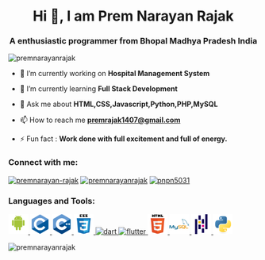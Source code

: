 <h1 align="center">Hi 👋, I am Prem Narayan Rajak</h1>
<h3 align="center">A enthusiastic programmer from Bhopal Madhya Pradesh India</h3>

<p align="left"> <img src="https://komarev.com/ghpvc/?username=premnarayanrajak&label=Profile%20views&color=0e75b6&style=flat" alt="premnarayanrajak" /> </p>

- 🔭 I’m currently working on **Hospital Management System**

- 🌱 I’m currently learning **Full Stack Development**

- 💬 Ask me about **HTML,CSS,Javascript,Python,PHP,MySQL**

- 📫 How to reach me **premrajak1407@gmail.com**

- ⚡ Fun fact : **Work done with full excitement and full of energy.**

<h3 align="left">Connect with me:</h3>
<p align="left">
<a href="https://linkedin.com/in/premnarayan-rajak" target="blank"><img align="center" src="https://raw.githubusercontent.com/rahuldkjain/github-profile-readme-generator/master/src/images/icons/Social/linked-in-alt.svg" alt="premnarayan-rajak" height="30" width="40" /></a>
<a href="https://kaggle.com/premnarayanrajak" target="blank"><img align="center" src="https://raw.githubusercontent.com/rahuldkjain/github-profile-readme-generator/master/src/images/icons/Social/kaggle.svg" alt="premnarayanrajak" height="30" width="40" /></a>
<!-- <a href="https://www.codechef.com/users/premnarayan_14" target="blank"><img align="center" src="https://cdn.jsdelivr.net/npm/simple-icons@3.1.0/icons/codechef.svg" alt="premnarayan_14" height="30" width="40" /></a> -->
<!-- <a href="https://www.hackerrank.com/pnpn5031" target="blank"><img align="center" src="https://raw.githubusercontent.com/rahuldkjain/github-profile-readme-generator/master/src/images/icons/Social/hackerrank.svg" alt="pnpn5031" height="30" width="40" /></a> -->
<a href="https://auth.geeksforgeeks.org/user/pnpn5031" target="blank"><img align="center" src="https://raw.githubusercontent.com/rahuldkjain/github-profile-readme-generator/master/src/images/icons/Social/geeks-for-geeks.svg" alt="pnpn5031" height="30" width="40" /></a>
</p>

<h3 align="left">Languages and Tools:</h3>
<p align="left"> <a href="https://developer.android.com" target="_blank" rel="noreferrer"> <img src="https://raw.githubusercontent.com/devicons/devicon/master/icons/android/android-original-wordmark.svg" alt="android" width="40" height="40"/> </a> 
  <a href="https://www.cprogramming.com/" target="_blank" rel="noreferrer"> <img src="https://raw.githubusercontent.com/devicons/devicon/master/icons/c/c-original.svg" alt="c" width="40" height="40"/> </a>
<a href="https://www.w3schools.com/cpp/" target="_blank" rel="noreferrer"> <img src="https://raw.githubusercontent.com/devicons/devicon/master/icons/cplusplus/cplusplus-original.svg" alt="cplusplus" width="40" height="40"/> </a> <a href="https://www.w3schools.com/css/" target="_blank" rel="noreferrer"> <img src="https://raw.githubusercontent.com/devicons/devicon/master/icons/css3/css3-original-wordmark.svg" alt="css3" width="40" height="40"/> </a>
  <a href="https://dart.dev" target="_blank" rel="noreferrer"> <img src="https://www.vectorlogo.zone/logos/dartlang/dartlang-icon.svg" alt="dart" width="40" height="40"/> </a> 
  <a href="https://flutter.dev" target="_blank" rel="noreferrer"> <img src="https://www.vectorlogo.zone/logos/flutterio/flutterio-icon.svg" alt="flutter" width="40" height="40"/> </a>
  <a href="https://www.w3.org/html/" target="_blank" rel="noreferrer"> <img src="https://raw.githubusercontent.com/devicons/devicon/master/icons/html5/html5-original-wordmark.svg" alt="html5" width="40" height="40"/> </a>
  <a href="https://www.mysql.com/" target="_blank" rel="noreferrer"> <img src="https://raw.githubusercontent.com/devicons/devicon/master/icons/mysql/mysql-original-wordmark.svg" alt="mysql" width="40" height="40"/> </a>
<!--   <a href="https://opencv.org/" target="_blank" rel="noreferrer"> <img src="https://www.vectorlogo.zone/logos/opencv/opencv-icon.svg" alt="opencv" width="40" height="40"/> </a>  -->
  <a href="https://pandas.pydata.org/" target="_blank" rel="noreferrer"> <img src="https://raw.githubusercontent.com/devicons/devicon/2ae2a900d2f041da66e950e4d48052658d850630/icons/pandas/pandas-original.svg" alt="pandas" width="40" height="40"/> </a>
  <a href="https://www.python.org" target="_blank" rel="noreferrer"> <img src="https://raw.githubusercontent.com/devicons/devicon/master/icons/python/python-original.svg" alt="python" width="40" height="40"/> 
</a>
<!--   <a href="https://www.tensorflow.org" target="_blank" rel="noreferrer"> <img src="https://www.vectorlogo.zone/logos/tensorflow/tensorflow-icon.svg" alt="tensorflow" width="40" height="40"/> </a> </p> -->

<p><img align="center" src="https://github-readme-stats.vercel.app/api/top-langs?username=premnarayanrajak&show_icons=true&locale=en&layout=compact" alt="premnarayanrajak" /></p>
